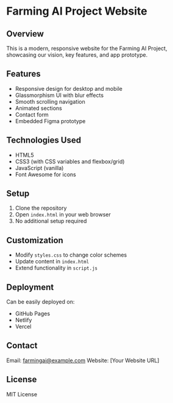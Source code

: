 # Farming AI Project Website

## Overview
This is a modern, responsive website for the Farming AI Project, showcasing our vision, key features, and app prototype.

## Features
- Responsive design for desktop and mobile
- Glassmorphism UI with blur effects
- Smooth scrolling navigation
- Animated sections
- Contact form
- Embedded Figma prototype

## Technologies Used
- HTML5
- CSS3 (with CSS variables and flexbox/grid)
- JavaScript (vanilla)
- Font Awesome for icons

## Setup
1. Clone the repository
2. Open `index.html` in your web browser
3. No additional setup required

## Customization
- Modify `styles.css` to change color schemes
- Update content in `index.html`
- Extend functionality in `script.js`

## Deployment
Can be easily deployed on:
- GitHub Pages
- Netlify
- Vercel

## Contact
Email: farmingai@example.com
Website: [Your Website URL]

## License
MIT License
